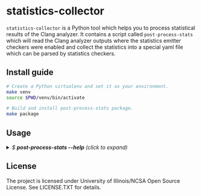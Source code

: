 # statistics-collector
`statistics-collector` is a Python tool which helps you to process statistical
results of the Clang analyzer. It contains a script called `post-process-stats`
which will read the Clang analyzer outputs where the statistics emitter
checkers were enabled and collect the statistics into a special yaml file which
can be parsed by statistics checkers.

## Install guide
```sh
# Create a Python virtualenv and set it as your environment.
make venv
source $PWD/venv/bin/activate

# Build and install post-process-stats package.
make package
```

## Usage
<details>
  <summary>
    <i>$ <b>post-process-stats --help</b> (click to expand)</i>
  </summary>

```
usage: post-process-stats [-h] -i folder
                          [--stats-min-sample-count STATS_MIN_SAMPLE_COUNT]
                          [--stats-relevance-threshold STATS_RELEVANCE_THRESHOLD]
                          [-v]
                          output_dir

Collect statistics from the clang analyzer output.

positional arguments:
  output_dir            Output directory where the statistics yaml files will
                        be stored into.

optional arguments:
  -h, --help            show this help message and exit
  -i folder, --input folder
                        Folder which contains statistical results of clang to
                        collect statistics.
  --stats-min-sample-count STATS_MIN_SAMPLE_COUNT
                        Minimum number of samples (function call occurrences)
                        to be collected for a statistics to be relevant '<MIN-
                        SAMPLE-COUNT>'.
  --stats-relevance-threshold STATS_RELEVANCE_THRESHOLD
                        The minimum ratio of calls of function f that must
                        have a certain property property to consider it true
                        for that function (calculated as calls with a
                        property/all calls). CodeChecker will warn for calls
                        of f do not have that property.
                        '<RELEVANCE_THRESHOLD>'.
  -v, --verbose         Set verbosity level.

Example:
  post-process-stats -i /path/to/pre_processed_stats /path/to/stats
```
</details>

## License

The project is licensed under University of Illinois/NCSA Open Source License.
See LICENSE.TXT for details.